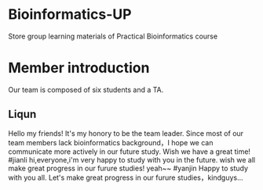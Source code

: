 # Bioinformatics-UP
 Store group learning materials of Practical Bioinformatics course
# Member introduction
Our team is composed of six students and a TA.
## Liqun
Hello my friends! It's my honory to be the team leader. 
Since most of our team members lack bioinformatics background，I hope we can communicate more actively in our future study.
Wish we have a great time!
#jianli
hi,everyone,i'm very happy to study with you in the future.
wish we all make great progress in our furure studies!
yeah~~
#yanjin
Happy to study with you all.
Let's make great progress in our furure studies，kindguys...
